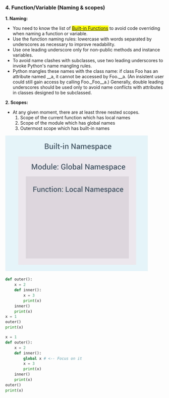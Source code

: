 ### 4. Function/Variable (Naming & scopes)
**1. Naming:**
- You need to know the list of <mark>[Built-in Functions](https://docs.python.org/3/library/functions.html)</mark> to avoid code overriding when naming a function or variable.
- Use the function naming rules: lowercase with words separated by underscores as necessary to improve readability.
- Use one leading underscore only for non-public methods and instance variables.
- To avoid name clashes with subclasses, use two leading underscores to invoke Python's name mangling rules.
- Python mangles these names with the class name: if class Foo has an attribute named __a, it cannot be accessed by Foo.__a. (An insistent user could still gain access by calling Foo._Foo__a.) Generally, double leading underscores should be used only to avoid name conflicts with attributes in classes designed to be subclassed.

**2. Scopes:**
  - At any given moment, there are at least three nested scopes.
    1. Scope of the current function which has local names
    2. Scope of the module which has global names
    3. Outermost scope which has built-in names

![variable scopes](../assets/img/tips/variable-scopes.jpg "variable-scopes")

```python
def outer():
    x = 2
    def inner():
        x = 3
        print(x)
    inner()
    print(x)
x = 1
outer()
print(x)
```

```python
x = 1
def outer():
    x = 2
    def inner():
        global x # <-- Focus on it
        x = 3
        print(x)
    inner()
    print(x)
outer()
print(x)
```
